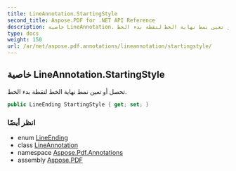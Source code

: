 ```yaml
---
title: LineAnnotation.StartingStyle
second_title: Aspose.PDF for .NET API Reference
description: خاصية LineAnnotation. تحصل أو تعين نمط نهاية الخط لنقطة بدء الخط
type: docs
weight: 150
url: /ar/net/aspose.pdf.annotations/lineannotation/startingstyle/
---
```

## خاصية LineAnnotation.StartingStyle

تحصل أو تعين نمط نهاية الخط لنقطة بدء الخط.

```csharp
public LineEnding StartingStyle { get; set; }
```

### انظر أيضًا

* enum [LineEnding](../../lineending/)
* class [LineAnnotation](../)
* namespace [Aspose.Pdf.Annotations](../../../aspose.pdf.annotations/)
* assembly [Aspose.PDF](../../../)